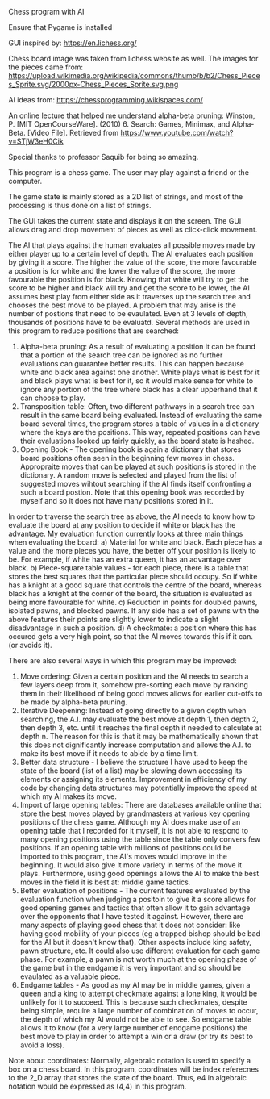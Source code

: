 Chess program with AI

Ensure that Pygame is installed

GUI inspired by:
https://en.lichess.org/

Chess board image was taken from lichess website as well.
The images for the pieces came from:
https://upload.wikimedia.org/wikipedia/commons/thumb/b/b2/Chess_Pieces_Sprite.svg/2000px-Chess_Pieces_Sprite.svg.png

AI ideas from:
https://chessprogramming.wikispaces.com/

An online lecture that helped me understand alpha-beta pruning:
Winston, P. [MIT OpenCourseWare]. (2010) 6. Search: Games, Minimax,
and Alpha-Beta. [Video File]. Retrieved from https://www.youtube.com/watch?v=STjW3eH0Cik

Special thanks to professor Saquib for being so amazing.

This program is a chess game. The user may play against a friend or the
computer.

The game state is mainly stored as a 2D list of strings, and most of the
processing is thus done on a list of strings.

The GUI takes the current state and displays it on the screen. The GUI allows
drag and drop movement of pieces as well as click-click movement.

The AI that plays against the human evaluates all possible moves made by either
player up to a certain level of depth. The AI evaluates each position by giving
it a score. The higher the value of the score, the more favourable a position
is for white and the lower the value of the score, the more favourable the
position is for black. Knowing that white will try to get the score to be higher
and black will try and get the score to be lower, the AI assumes best play from
either side as it traverses up the search tree and chooses the best move to be
played. A problem that may arise is the number of postions that need to be
evaulated. Even at 3 levels of depth, thousands of positions have to be
evaluatd.
Several methods are used in this program to reduce positions that are searched:
1. Alpha-beta pruning: As a result of  evaluating a position it can be found
that a portion of the search tree can be ignored as no further evaluations can
guarantee better results. This can happen because white and black area against
one another. White plays what is best for it and black plays what is best for it,
so it would make sense for white to ignore any portion of the tree where black
has a clear upperhand that it can choose to play.
2. Transposition table: Often, two different pathways in a search tree can result
in the same board being evaluated. Instead of evaluating the same board several
times, the program stores a table of values in a dictionary where the keys are
the positions. This way, repeated positions can have their evaluations looked up
fairly quickly, as the board state is hashed.
3. Opening Book - The opening book is again a dictionary that stores board
positions often seen in the beginning few moves in chess. Appropraite moves that
can be played at such positions is stored in the dictionary. A random move is
selected and played from the list of suggested moves wihtout searching if the AI
finds itself confronting a such a board postion. Note that this opening book was
recorded by myself and so it does not have many positions stored in it.

In order to traverse the search tree as above, the AI needs to know how to evaluate the
board at any position to decide if white or black has the advantage. My evaluation
function currently looks at three main things when evaluating the board:
   a) Material for white and black. Each piece has a value and the more pieces you have,
       the better off your position is likely to be. For example, if white has an extra
       queen, it has an advantage over black.
   b) Piece-square table values - for each piece, there is a table that stores the best
       squares that the particular piece should occupy. So if white has a knight at a
       good square that controls the centre of the board, whereas black has a knight
       at the corner of the board, the situation is evaluated as being more favourable
       for white.
   c) Reduction in points for doubled pawns, isolated pawns, and blocked pawns. If any
       side has a set of pawns with the above features their points are slightly lower
       to indicate a slight disadvantage in such a position.
   d) A checkmate: a position where this has occured gets a very high point, so that the
       AI moves towards this if it can. (or avoids it).

There are also several ways in which this program may be improved:
1. Move ordering: Given a certain position and the AI needs to search a few layers
deep from it, somehow pre-sorting each move by ranking them in their likelihood of
being good moves allows for earlier cut-offs to be made by alpha-beta pruning.
2. Iterative Deepening: Instead of going directly to a given depth when searching,
the A.I. may evaluate the best move at depth 1, then depth 2, then depth 3, etc.
until it reaches the final depth it needed to calculate at depth n. The reason for
this is that it may be mathematically shown that this does not dignificantly increase
computation and allows the A.I. to make its best move if it needs to abide by a
time limit.
3. Better data structure - I believe the structure I have used to keep the state of
the board (list of a list) may be slowing down accessing its elements or assigning
its elements. Improvement in efficiency of my code by changing data structures may
potentially improve the speed at which my AI makes its move.
4. Import of large opening tables: There are databases available online that store
the best moves played by grandmasters at various key opening positions of the chess
game. Although my AI does make use of an opening table that I recorded for it myself,
it is not able to respond to many opening positions using the table since the table
only convers few positions. If an opening table with millions of positions could be
imported to this program, the AI's moves would improve in the beginning. It would also
give it more variety in terms of the move it plays. Furthermore, using good openings
allows the AI to make the best moves in the field it is best at: middle game tactics.
5. Better evaluation of positions - The current features evaluated by the evaluation
function when judging a positoin to give it a score allows for good opening games and
tactics that often allow it to gain advantage over the opponents that I have tested it
against. However, there are many aspects of playing good chess that it does not
consider: like having good mobility of your pieces (eg a trapped bishop should be bad
for the AI but it doesn't know that). Other aspects include king safety, pawn structure,
etc. It could also use different evaluation for each game phase. For example, a pawn is
not worth much at the opening phase of the game but in the endgame it is very important
and so should be evaulated as a valuable piece.
6. Endgame tables - As good as my AI may be in middle games, given a queen and a king to
attempt checkmate against a lone king, it would be unlikely for it to succeed. This is
because such checkmates, despite being simple, require a large number of combination of
moves to occur, the depth of which my AI would not be able to see. So endgame table allows
it to know (for a very large number of endgame positions) the best move to play in order
to attempt a win or a draw (or try its best to avoid a loss).


Note about coordinates:
Normally, algebraic notation is used to specify a box on a chess board. In this
program, coordinates will be index referecnes to the 2_D array that stores the
state of the board. Thus, e4 in algebraic notation would be expressed as (4,4)
in this program.
